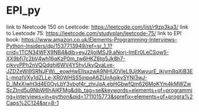 # EPI_py
link to Neetcode 150 on Leetcode: https://leetcode.com/list/r9zp3ka3/
link to Leetcode 75: https://leetcode.com/studyplan/leetcode-75/
link to EPI book: https://www.amazon.co.uk/Elements-Programming-Interviews-Python-Insiders/dp/1537713949/ref=sr_1_1?crid=1TCN34WFX9NB4&dib=eyJ2IjoiMSJ9.aNorj-ImEr0LeCSow5-XX9bfj7c2bV4wh16qKzP0m_tw6HKZ6tg5Jk8h7-cjkvyPPh2nVQQdghi6WV4Y5hyUkyQvaLve-JZDZeWi9SRNJFWi__eowHwEIIsxzwA9NHU0VleL9JjtKwvurE_ikjym8qXiB3EL-mnzIVXy1dZLLe-XR0WHSS5inpoA6ZUirAgikv5YNl3wJ-D_lMxXiwH3d4E0OyLbY3vbgf4r_zhrJqA.ebHGbwfQm626MoKYm4kMWZwScZtnd5u9NbW6hAjKFMg&dib_tag=se&keywords=elements+of+programming+interviews+in+python&qid=1711015773&sprefix=elements+of+progra%2Caps%2C124&sr=8-1
